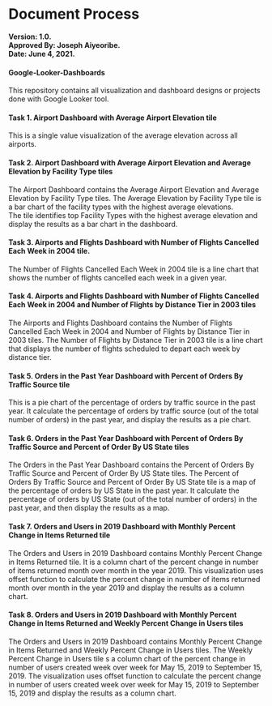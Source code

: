 # Document Process

**Version: 1.0.**<br>
**Approved By: Joseph Aiyeoribe.**<br>
**Date: June 4, 2021.**<br>

#### Google-Looker-Dashboards
This repository contains all visualization and dashboard designs or projects done with Google Looker tool.

#### Task 1. Airport Dashboard with Average Airport Elevation tile
This is a single value visualization of the average elevation across all airports.<br>

#### Task 2. Airport Dashboard with Average Airport Elevation and Average Elevation by Facility Type tiles
The Airport Dashboard contains the Average Airport Elevation and Average Elevation by Facility Type tiles. The Average Elevation by Facility Type tile is a bar chart of the facility types with the highest average elevations.<br>
The tile identifies top Facility Types with the highest average elevation and display the results as a bar chart in the dashboard.<br>

#### Task 3. Airports and Flights Dashboard with Number of Flights Cancelled Each Week in 2004 tile.
The Number of Flights Cancelled Each Week in 2004 tile is a line chart that shows the number of flights cancelled each week in a given year.<br>

#### Task 4. Airports and Flights Dashboard with Number of Flights Cancelled Each Week in 2004 and Number of Flights by Distance Tier in 2003 tiles
The Airports and Flights Dashboard contains the Number of Flights Cancelled Each Week in 2004 and Number of Flights by Distance Tier in 2003 tiles. The Number of Flights by Distance Tier in 2003 tile is a line chart that displays the number of flights scheduled to depart each week by distance tier.<br>

#### Task 5. Orders in the Past Year Dashboard with Percent of Orders By Traffic Source tile
This is a pie chart of the percentage of orders by traffic source in the past year. It calculate the percentage of orders by traffic source (out of the total number of orders) in the past year, and display the results as a pie chart.<br>

#### Task 6. Orders in the Past Year Dashboard with Percent of Orders By Traffic Source and Percent of Order By US State tiles
The Orders in the Past Year Dashboard contains the Percent of Orders By Traffic Source and Percent of Order By US State tiles. The Percent of Orders By Traffic Source and Percent of Order By US State tile is a map of the percentage of orders by US State in the past year. It calculate the percentage of orders by US State (out of the total number of orders) in the past year, and then display the results as a map.<br>

#### Task 7. Orders and Users in 2019 Dashboard with Monthly Percent Change in Items Returned tile
The Orders and Users in 2019 Dashboard contains Monthly Percent Change in Items Returned tile. It is a column chart of the percent change in number of items returned month over month in the year 2019. This visualization uses offset function to calculate the percent change in number of items returned month over month in the year 2019 and display the results as a column chart.<br>

#### Task 8. Orders and Users in 2019 Dashboard with Monthly Percent Change in Items Returned and Weekly Percent Change in Users tiles
The Orders and Users in 2019 Dashboard contains Monthly Percent Change in Items Returned and Weekly Percent Change in Users tiles. The Weekly Percent Change in Users tile s a column chart of the percent change in number of users created week over week for May 15, 2019 to September 15, 2019. The visualization uses offset function to calculate the percent change in number of users created week over week for May 15, 2019 to September 15, 2019 and display the results as a column chart.<br>
